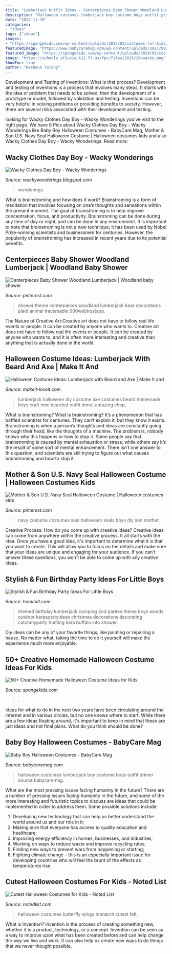 ```yaml
---
title: "Lumberjack Outfit Ideas - Centerpieces Baby Shower Woodland Lumberjack"
description: "Halloween costumes lumberjack boy costume boys outfit primer source babycaremag"
date: "2022-11-19"
categories:
- "ideas"
tags: ["ideas"]
images:
- "https://spongekids.com/wp-content/uploads/2014/03/costumes-for-kids/7-samurai-costume-recycled-materials.jpg"
featuredImage: "https://www.babycaremag.com/wp-content/uploads/2017/09/cba985368090a9ec11a9db8a040339cf.jpg"
featured_image: "https://spongekids.com/wp-content/uploads/2014/03/costumes-for-kids/7-samurai-costume-recycled-materials.jpg"
image: "https://schools.stlucie.k12.fl.us/fpc/files/2015/10/wacky.png"
ShowToc: true
author: "Keshaun Torphy"
---
```



Development and Testing of inventions: What is that process?
Development and testing of inventions is a process that involves many steps. It starts with the idea or problem that needs to be solved, then the development of a prototype or model, followed by validation and testing. Inventions can be very helpful in solving problems or providing benefits to society. However, there are several risks associated with their development and testing.

	

		
looking for Wacky Clothes Day Boy - Wacky Wonderings you've visit to the right page. We have 8 Pics about Wacky Clothes Day Boy - Wacky Wonderings like Baby Boy Halloween Costumes - BabyCare Mag, Mother &amp; Son U.S. Navy Seal Halloween Costume | Halloween costumes kids and also Wacky Clothes Day Boy - Wacky Wonderings. Read more:
		
    
## Wacky Clothes Day Boy - Wacky Wonderings

<img loading=lazy src="https://schools.stlucie.k12.fl.us/fpc/files/2015/10/wacky.png" onerror="this.onerror=null;this.src='https://tse3.mm.bing.net/th?id=OIP._qDxZaJmLl8ME2UKCrxRPAAAAA&amp;pid=15.1';" alt="Wacky Clothes Day Boy - Wacky Wonderings">

_Source: wackywonderings.blogspot.com_

>wonderings. 

	

What is brainstroming and how does it work?
Brainstroming is a form of meditation that involves focusing on one’s thoughts and sensations within the present moment. The goal of brainstroming is to help improve concentration, focus, and productivity. Brainstroming can be done during any time of day or night, and can be done in any environment. It is important to note that brainstroming is not a new technique; it has been used by Nobel Prize-winning scientists and businessmen for centuries. However, the popularity of brainstroming has increased in recent years due to its potential benefits.

    
## Centerpieces Baby Shower Woodland Lumberjack | Woodland Baby Shower

<img loading=lazy src="https://i.pinimg.com/originals/ae/37/f5/ae37f51c07562ea71c092ed9ec6793cf.jpg" onerror="this.onerror=null;this.src='https://tse4.mm.bing.net/th?id=OIP._TPPST6d_dDi7wdEHFG9WAHaJ4&amp;pid=15.1';" alt="Centerpieces Baby Shower Woodland Lumberjack | Woodland baby shower">

_Source: pinterest.com_

>shower theme centerpieces woodland lumberjack bear decorations plaid animal traversable 000webhostapp. 

	

The Nature of Creative Art:Creative art does not have to follow real life events or people. It can be created by anyone who wants to.
Creative art does not have to follow real life events or people. It can be created by anyone who wants to, and it is often more interesting and creative than anything that is actually done in the world.

    
## Halloween Costume Ideas: Lumberjack With Beard And Axe | Make It And

<img loading=lazy src="https://makeit-loveit.com/wp-content/uploads/2013/10/IMG_5197-001.jpg" onerror="this.onerror=null;this.src='https://tse2.mm.bing.net/th?id=OIP.sQmjFlDQCGklXIMshABZlQHaE8&amp;pid=15.1';" alt="Halloween Costume Ideas: Lumberjack with Beard and Axe | Make It and">

_Source: makeit-loveit.com_

>lumberjack halloween diy costume axe costumes beard homemade boys craft mini bearded outfit donut amazing chop. 

	

What is brainstroming?
What is brainstroming? It’s a phenomenon that has baffled scientists for centuries. They can’t explain it, but they know it exists. Brainstroming is when a person’s thoughts and ideas are constantly going through their head, like the thoughts of a machine. The problem is, nobody knows why this happens or how to stop it. Some people say that brainstroming is caused by mental exhaustion or stress, while others say it’s the result of some sort of mental enhancement. There isn’t one answer to this question, and scientists are still trying to figure out what causes brainstroming and how to stop it.

    
## Mother &amp; Son U.S. Navy Seal Halloween Costume | Halloween Costumes Kids

<img loading=lazy src="https://i.pinimg.com/originals/6c/4f/64/6c4f64e642055b46277715fdd397b847.jpg" onerror="this.onerror=null;this.src='https://tse3.mm.bing.net/th?id=OIP.5GspPJTCam9FyA6z2VR3jwHaLK&amp;pid=15.1';" alt="Mother &amp; Son U.S. Navy Seal Halloween Costume | Halloween costumes kids">

_Source: pinterest.com_

>navy costume costumes seal halloween seals boys diy son mother. 

	

Creative Process: How do you come up with creative ideas?
Creative ideas can come from anywhere within the creative process. It all starts with the idea. Once you have a good idea, it's important to determine what it is that you want to create. This will allow you to focus on the details and make sure that your ideas are unique and engaging for your audience. If you can't answer these questions, you won't be able to come up with any creative ideas.

    
## Stylish &amp; Fun Birthday Party Ideas For Little Boys

<img loading=lazy src="https://cdn.homedit.com/wp-content/uploads/2015/03/Lumberjack-party-themed.jpg" onerror="this.onerror=null;this.src='https://tse1.mm.bing.net/th?id=OIP.FJRL7m_X7cTd-Rn1ejfeSgHaLE&amp;pid=15.1';" alt="Stylish &amp; Fun Birthday Party Ideas For Little Boys">

_Source: homedit.com_

>themed birthday lumberjack camping 2nd parties theme boys woods outdoor karaspartyideas christmas decorations decorating catchmyparty hunting kara buffalo into shower. 

	

Diy ideas can be any of your favorite things, like painting or repairing a house. No matter what, taking the time to do it yourself will make the experience much more enjoyable.

    
## 50+ Creative Homemade Halloween Costume Ideas For Kids

<img loading=lazy src="https://spongekids.com/wp-content/uploads/2014/03/costumes-for-kids/7-samurai-costume-recycled-materials.jpg" onerror="this.onerror=null;this.src='https://tse2.mm.bing.net/th?id=OIP.T9incGuH0nDaKpt7Wb_hHgHaJ4&amp;pid=15.1';" alt="50+ Creative Homemade Halloween Costume Ideas for Kids">

_Source: spongekids.com_

>. 

	

Ideas for what to do in the next two years have been circulating around the internet and in various circles, but no one knows where to start. While there are a few ideas floating around, it's important to keep in mind that these are just ideas and not final plans. What do you think should be done?

    
## Baby Boy Halloween Costumes - BabyCare Mag

<img loading=lazy src="https://www.babycaremag.com/wp-content/uploads/2017/09/cba985368090a9ec11a9db8a040339cf.jpg" onerror="this.onerror=null;this.src='https://tse3.mm.bing.net/th?id=OIP.5C7Hbx9VXfnh8L5LDNd33gHaLO&amp;pid=15.1';" alt="Baby Boy Halloween Costumes - BabyCare Mag">

_Source: babycaremag.com_

>halloween costumes lumberjack boy costume boys outfit primer source babycaremag. 

	

What are the most pressing issues facing humanity in the future?
There are a number of pressing issues facing humanity in the future, and some of the more interesting and futuristic topics to discuss are ideas that could be implemented in order to address them. Some possible solutions include: 
1) Developing new technology that can help us better understand the world around us and our role in it; 
2) Making sure that everyone has access to quality education and healthcare; 
3) Improving energy efficiency in homes, businesses, and industries; 
4) Working on ways to reduce waste and improve recycling rates; 
5) Finding new ways to prevent wars from happening or starting; 
6) Fighting climate change – this is an especially important issue for developing countries who will feel the brunt of the effects as temperatures rise.

    
## Cutest Halloween Costumes For Kids - Noted List

<img loading=lazy src="http://notedlist.com/wp-content/uploads/2015/09/cutest-halloween-costumes-for-kids/1-cutest-Halloween-costumes-for-kids.jpg" onerror="this.onerror=null;this.src='https://tse3.mm.bing.net/th?id=OIP.JNHsBCTz-sTZlNKBKKJefQHaPn&amp;pid=15.1';" alt="Cutest Halloween Costumes for Kids - Noted List">

_Source: notedlist.com_

>halloween costumes butterfly wings monarch cutest felt. 

	

What is Invention?
Invention is the process of creating something new, whether it is a product, technology, or a concept. Invention can be seen as a way to improve upon what has been created before and can help change the way we live and work. It can also help us create new ways to do things that we never thought possible.

